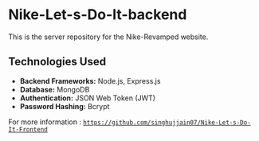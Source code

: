 ﻿# Nike-Let-s-Do-It-backend

This is the server repository for the Nike-Revamped website.
 

 ## Technologies Used

- **Backend Frameworks:** Node.js, Express.js
- **Database:** MongoDB
- **Authentication:** JSON Web Token (JWT)
- **Password Hashing:** Bcrypt

For more information : [`https://github.com/singhujjain07/Nike-Let-s-Do-It-Frontend`](https://github.com/singhujjain07/Nike-Let-s-Do-It-Frontend)
